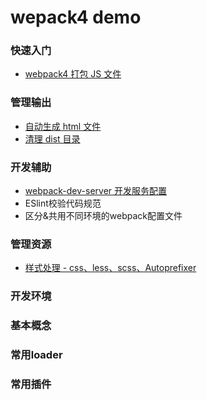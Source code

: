 # wepack4 demo

### 快速入门

- [webpack4 打包 JS 文件](https://github.com/aimeefe/wepack4-demo/tree/master/demo01)

### 管理输出

- [自动生成 html 文件](https://github.com/aimeefe/wepack4-demo/tree/master/demo02)
- [清理 dist 目录](https://github.com/aimeefe/wepack4-demo/tree/master/demo04)

### 开发辅助
- [webpack-dev-server 开发服务配置](https://github.com/aimeefe/wepack4-demo/tree/master/demo05)
- ESlint校验代码规范
- 区分&共用不同环境的webpack配置文件

### 管理资源

- [样式处理 - css、less、scss、Autoprefixer](https://github.com/aimeefe/wepack4-demo/tree/master/demo03)

### 开发环境
### 基本概念
### 常用loader
### 常用插件

